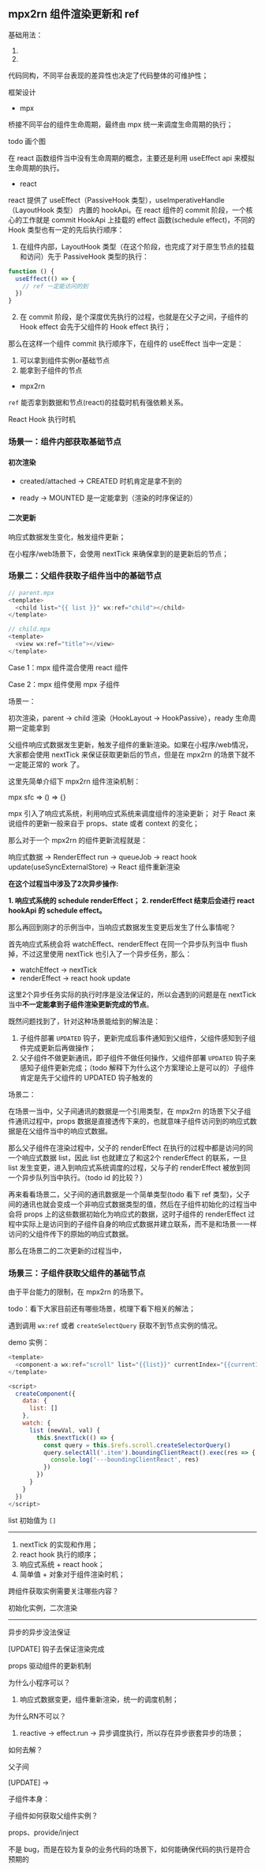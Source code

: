 ## mpx2rn 组件渲染更新和 ref

基础用法：

1. <view wx:ref="xxx"></view>
2. <view wx:ref id="a" class="a b c"></view>

代码同构，不同平台表现的差异性也决定了代码整体的可维护性；

框架设计

* mpx

桥接不同平台的组件生命周期，最终由 mpx 统一来调度生命周期的执行；

todo 画个图

在 react 函数组件当中没有生命周期的概念，主要还是利用 useEffect api 来模拟生命周期的执行。

* react

react 提供了 useEffect（PassiveHook 类型），useImperativeHandle（LayoutHook 类型） 内置的 hookApi。在 react 组件的 commit 阶段，一个核心的工作就是 commit HookApi 上挂载的 effect 函数(schedule effect)，不同的 Hook 类型也有一定的先后执行顺序：

1. 在组件内部，LayoutHook 类型（在这个阶段，也完成了对于原生节点的挂载和访问）先于 PassiveHook 类型的执行：

```javascript
function () {
  useEffect(() => {
    // ref 一定能访问的到
  })
}
```

2. 在 commit 阶段，是个深度优先执行的过程，也就是在父子之间，子组件的 Hook effect 会先于父组件的 Hook effect 执行；

那么在这样一个组件 commit 执行顺序下，在组件的 useEffect 当中一定是：

1. 可以拿到组件实例or基础节点
2. 能拿到子组件的节点



* mpx2rn

`ref` 能否拿到数据和节点(react)的挂载时机有强依赖关系。

React Hook 执行时机

### 场景一：组件内部获取基础节点

#### 初次渲染

* created/attached -> CREATED 时机肯定是拿不到的

* ready -> MOUNTED 是一定能拿到（渲染的时序保证的）

#### 二次更新

响应式数据发生变化，触发组件更新；

在小程序/web场景下，会使用 nextTick 来确保拿到的是更新后的节点；



### 场景二：父组件获取子组件当中的基础节点

```javascript
// parent.mpx
<template>
  <child list="{{ list }}" wx:ref="child"></child>
</template>

// child.mpx
<template>
  <view wx:ref="title"></view>
</template>
```

Case 1：mpx 组件混合使用 react 组件


Case 2：mpx 组件使用 mpx 子组件

场景一：

初次渲染，parent -> child 渲染（HookLayout -> HookPassive），ready 生命周期一定能拿到

父组件响应式数据发生更新，触发子组件的重新渲染。如果在小程序/web情况，大家都会使用 nextTick 来保证获取更新后的节点，但是在 mpx2rn 的场景下就不一定能正常的 work 了。

这里先简单介绍下 mpx2rn 组件渲染机制：

mpx sfc => () => {}

mpx 引入了响应式系统，利用响应式系统来调度组件的渲染更新；
对于 React 来说组件的更新一般来自于 props、state 或者 context 的变化；

那么对于一个 mpx2rn 的组件更新流程就是：

响应式数据 -> RenderEffect run -> queueJob -> react hook update(useSyncExternalStore) -> React 组件重新渲染

**在这个过程当中涉及了2次异步操作:**

**1. 响应式系统的 schedule renderEffect；**
**2. renderEffect 结束后会进行 react hookApi 的 schedule effect。**

那么再回到刚才的示例当中，当响应式数据发生变更后发生了什么事情呢？

首先响应式系统会将 watchEffect、renderEffect 在同一个异步队列当中 flush 掉，不过这里使用 nextTick 也引入了一个异步任务，那么：

* watchEffect -> nextTick
* renderEffect -> react hook update

这里2个异步任务实际的执行时序是没法保证的，所以会遇到的问题是在 nextTick 当中**不一定能拿到子组件渲染更新完成的节点**。

既然问题找到了，针对这种场景能给到的解法是：

1. 子组件部署 `UPDATED` 钩子，更新完成后事件通知到父组件，父组件感知到子组件完成更新后再做操作；
2. 父子组件不做更新通讯，即子组件不做任何操作，父组件部署 `UPDATED` 钩子来感知子组件更新完成；（todo 解释下为什么这个方案理论上是可以的）子组件肯定是先于父组件的 UPDATED 钩子触发的

场景二：

在场景一当中，父子间通讯的数据是一个引用类型，在 mpx2rn 的场景下父子组件通讯过程中，props 数据是直接透传下来的，也就意味子组件访问到的响应式数据是在父组件当中的响应式数据。

那么父子组件在渲染过程中，父子的 renderEffect 在执行的过程中都是访问的同一个响应式数据 list，因此 list 也就建立了和这2个 renderEffect 的联系，一旦 list 发生变更，进入到响应式系统调度的过程，父与子的 renderEffect 被放到同一个异步队列当中执行。（todo id 的比较？）

再来看看场景二，父子间的通讯数据是一个简单类型(todo 看下 ref 类型)，父子间的通讯也就会变成一个非响应式数据类型的值，然后在子组件初始化的过程当中会将 props 上的这些数据初始化为响应式的数据，这时子组件的 renderEffect 过程中实际上是访问到的子组件自身的响应式数据并建立联系，而不是和场景一一样访问的父组件传下的原始的响应式数据。

那么在场景二的二次更新的过程当中，



### 场景三：子组件获取父组件的基础节点

由于平台能力的限制，在 mpx2rn 的场景下。

todo：看下大家目前还有哪些场景，梳理下看下相关的解法；


遇到调用 `wx:ref` 或者 `createSelectQuery` 获取不到节点实例的情况。

demo 实例：

```javascript
<template>
  <component-a wx:ref="scroll" list="{{list}}" currentIndex="{{currentIndex}}"/>
</template>

<script>
  createComponent({
    data: {
      list: []
    },
    watch: {
      list (newVal, val) {
        this.$nextTick(() => {
          const query = this.$refs.scroll.createSelectorQuery()
          query.selectAll('.item').boundingClientReact().exec(res => {
            console.log('---boundingClientReact', res)
          })
        })
      }
    }
  })
</script>
```

list 初始值为 `[]`

----

1. nextTick 的实现和作用；
2. react hook 执行的顺序；
3. 响应式系统 + react hook；
4. 简单值 + 对象对于组件渲染时机；

跨组件获取实例需要关注哪些内容？


初始化实例，二次渲染



----

异步的异步没法保证

[UPDATE] 钩子去保证渲染完成

props 驱动组件的更新机制

为什么小程序可以？

1. 响应式数据变更，组件重新渲染，统一的调度机制；

为什么RN不可以？

1. reactive -> effect.run -> 异步调度执行，所以存在异步嵌套异步的场景；

如何去解？

父子间

[UPDATE] -> 

子组件本身：




子组件如何获取父组件实例？

props、provide/inject


不是 bug，而是在较为复杂的业务代码的场景下，如何能确保代码的执行是符合预期的